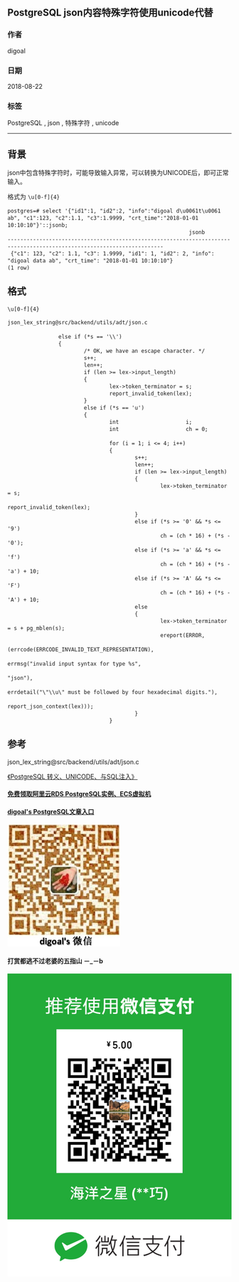 ## PostgreSQL json内容特殊字符使用unicode代替  
                                                           
### 作者                                                           
digoal                                                           
                                                           
### 日期                                                           
2018-08-22                                                         
                                                           
### 标签                                                           
PostgreSQL , json , 特殊字符 , unicode    
                                                           
----                                                           
                                                           
## 背景   
json中包含特殊字符时，可能导致输入异常，可以转换为UNICODE后，即可正常输入。  
  
格式为 ```\u[0-f]{4}```  
  
```  
postgres=# select '{"id1":1, "id2":2, "info":"digoal d\u0061t\u0061 ab", "c1":123, "c2":1.1, "c3":1.9999, "crt_time":"2018-01-01 10:10:10"}'::jsonb;  
                                                         jsonb                                                           
-----------------------------------------------------------------------------------------------------------------------  
 {"c1": 123, "c2": 1.1, "c3": 1.9999, "id1": 1, "id2": 2, "info": "digoal data ab", "crt_time": "2018-01-01 10:10:10"}  
(1 row)  
```  
  
## 格式  
```
\u[0-f]{4}
```  
  
    
```  
json_lex_string@src/backend/utils/adt/json.c  
  
                else if (*s == '\\')  
                {  
                        /* OK, we have an escape character. */  
                        s++;  
                        len++;  
                        if (len >= lex->input_length)  
                        {  
                                lex->token_terminator = s;  
                                report_invalid_token(lex);  
                        }  
                        else if (*s == 'u')  
                        {  
                                int                     i;  
                                int                     ch = 0;  
  
                                for (i = 1; i <= 4; i++)  
                                {  
                                        s++;  
                                        len++;  
                                        if (len >= lex->input_length)  
                                        {  
                                                lex->token_terminator = s;  
                                                report_invalid_token(lex);  
                                        }  
                                        else if (*s >= '0' && *s <= '9')  
                                                ch = (ch * 16) + (*s - '0');  
                                        else if (*s >= 'a' && *s <= 'f')  
                                                ch = (ch * 16) + (*s - 'a') + 10;  
                                        else if (*s >= 'A' && *s <= 'F')  
                                                ch = (ch * 16) + (*s - 'A') + 10;  
                                        else  
                                        {  
                                                lex->token_terminator = s + pg_mblen(s);  
                                                ereport(ERROR,  
                                                                (errcode(ERRCODE_INVALID_TEXT_REPRESENTATION),  
                                                                 errmsg("invalid input syntax for type %s",  
                                                                                "json"),  
                                                                 errdetail("\"\\u\" must be followed by four hexadecimal digits."),  
                                                                 report_json_context(lex)));  
                                        }  
                                }  
```  
  
## 参考  
  
json_lex_string@src/backend/utils/adt/json.c  
   
[《PostgreSQL 转义、UNICODE、与SQL注入》](../201704/20170402_01.md)   
  
  
  
  
  
  
  
  
  
  
  
  
  
  
  
#### [免费领取阿里云RDS PostgreSQL实例、ECS虚拟机](https://free.aliyun.com/ "57258f76c37864c6e6d23383d05714ea")
  
  
#### [digoal's PostgreSQL文章入口](https://github.com/digoal/blog/blob/master/README.md "22709685feb7cab07d30f30387f0a9ae")
  
  
![digoal's weixin](../pic/digoal_weixin.jpg "f7ad92eeba24523fd47a6e1a0e691b59")
  
  
  
  
  
  
#### 打赏都逃不过老婆的五指山 －_－b  
![wife's weixin ds](../pic/wife_weixin_ds.jpg "acd5cce1a143ef1d6931b1956457bc9f")
  

